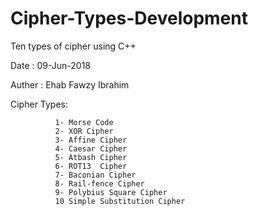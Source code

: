 # Cipher-Types-Development
Ten types of cipher using C++ 

Date   : 09-Jun-2018

Auther : Ehab Fawzy Ibrahim

Cipher Types:
      
              1- Morse Code
              2- XOR Cipher
              3- Affine Cipher
              4- Caesar Cipher
              5- Atbash Cipher
              6- ROT13  Cipher
              7- Baconian Cipher
              8- Rail-fence Cipher
              9- Polybius Square Cipher
              10 Simple Substitution Cipher
